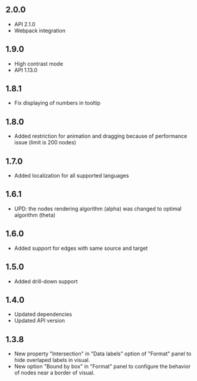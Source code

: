 ## 2.0.0
* API 2.1.0
* Webpack integration

## 1.9.0
* High contrast mode
* API 1.13.0

## 1.8.1
* Fix displaying of numbers in tooltip

## 1.8.0
* Added restriction for animation and dragging because of performance issue (limit is 200 nodes)

## 1.7.0
* Added localization for all supported languages

## 1.6.1
* UPD: the nodes rendering algorithm (alpha) was changed to optimal algorithm (theta) 

## 1.6.0
* Added support for edges with same source and target

## 1.5.0
* Added drill-down support

## 1.4.0
* Updated dependencies
* Updated API version

## 1.3.8
* New property "Intersection" in "Data labels" option of "Format" panel to hide overlaped labels in visual.
* New option "Bound by box" in "Format" panel to configure the behavior of nodes near a border of visual.